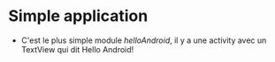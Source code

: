 <div>
<h1>Simple application</h1>

- <p>C'est le plus simple module <i>helloAndroid</i>, il y a une activity avec un TextView qui dit Hello Android!</p>

</div>

